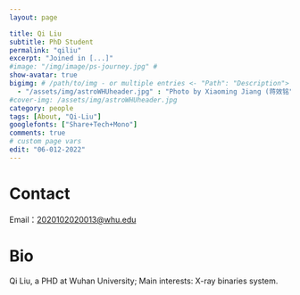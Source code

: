 ```yaml
---
layout: page

title: Qi Liu
subtitle: PhD Student
permalink: "qiliu"
excerpt: "Joined in [...]"
#image: "/img/image/ps-journey.jpg" # 
show-avatar: true
bigimg:	# /path/to/img - or multiple entries <- "Path": "Description">
  - "/assets/img/astroWHUheader.jpg" : "Photo by Xiaoming Jiang (蒋效铭"
#cover-img: /assets/img/astroWHUheader.jpg
category: people
tags: [About, "Qi-Liu"]
googlefonts: ["Share+Tech+Mono"]
comments: true
# custom page vars
edit: "06-012-2022"
---
```


<style>
body {
text-align: justify}
</style>

# Contact
Email：2020102020013@whu.edu

# Bio

Qi Liu, a PHD at Wuhan University; Main interests: X-ray binaries system.